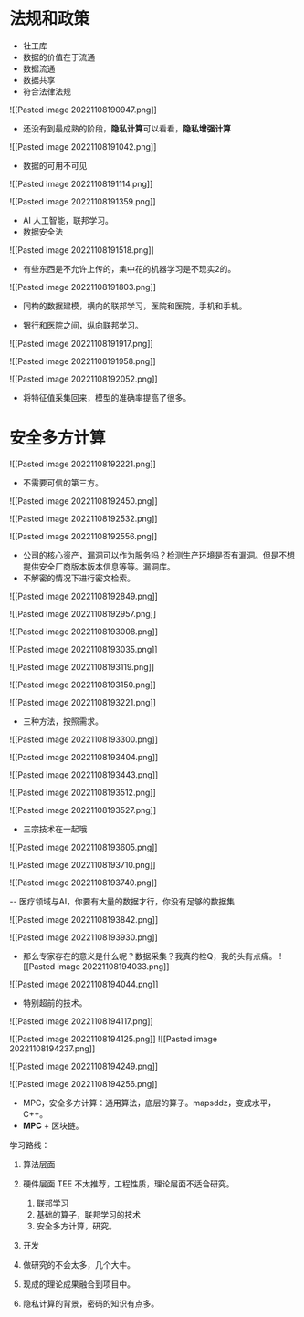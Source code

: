 # 法规和政策
- 社工库
- 数据的价值在于流通
- 数据流通
- 数据共享
- 符合法律法规

![[Pasted image 20221108190947.png]]

- 还没有到最成熟的阶段，**隐私计算**可以看看，**隐私增强计算**

![[Pasted image 20221108191042.png]]

- 数据的可用不可见

![[Pasted image 20221108191114.png]]

![[Pasted image 20221108191359.png]]

- AI 人工智能，联邦学习。
- 数据安全法

![[Pasted image 20221108191518.png]]

- 有些东西是不允许上传的，集中花的机器学习是不现实2的。

![[Pasted image 20221108191803.png]]

- 同构的数据建模，横向的联邦学习，医院和医院，手机和手机。

- 银行和医院之间，纵向联邦学习。

![[Pasted image 20221108191917.png]]

![[Pasted image 20221108191958.png]]

![[Pasted image 20221108192052.png]]

- 将特征值采集回来，模型的准确率提高了很多。

# 安全多方计算

![[Pasted image 20221108192221.png]]

- 不需要可信的第三方。

![[Pasted image 20221108192450.png]]

![[Pasted image 20221108192532.png]]

![[Pasted image 20221108192556.png]]

- 公司的核心资产，漏洞可以作为服务吗？检测生产环境是否有漏洞。但是不想提供安全厂商版本版本信息等等。漏洞库。
- 不解密的情况下进行密文检索。

![[Pasted image 20221108192849.png]]


![[Pasted image 20221108192957.png]]

![[Pasted image 20221108193008.png]]

![[Pasted image 20221108193035.png]]


![[Pasted image 20221108193119.png]]


![[Pasted image 20221108193150.png]]

![[Pasted image 20221108193221.png]]

- 三种方法，按照需求。

![[Pasted image 20221108193300.png]]

![[Pasted image 20221108193404.png]]

![[Pasted image 20221108193443.png]]

![[Pasted image 20221108193512.png]]

![[Pasted image 20221108193527.png]]

- 三宗技术在一起哦 

![[Pasted image 20221108193605.png]]

![[Pasted image 20221108193710.png]]

![[Pasted image 20221108193740.png]]

-- 医疗领域与AI，你要有大量的数据才行，你没有足够的数据集


![[Pasted image 20221108193842.png]]

![[Pasted image 20221108193930.png]]

- 那么专家存在的意义是什么呢？数据采集？我真的栓Q，我的头有点痛。
![[Pasted image 20221108194033.png]]


![[Pasted image 20221108194044.png]]

- 特别超前的技术。

![[Pasted image 20221108194117.png]]

![[Pasted image 20221108194125.png]]
![[Pasted image 20221108194237.png]]


![[Pasted image 20221108194249.png]]

![[Pasted image 20221108194256.png]]

- MPC，安全多方计算：通用算法，底层的算子。mapsddz，变成水平，C++。
- **MPC** + 区块链。

学习路线：
1. 算法层面
2. 硬件层面 TEE 不太推荐，工程性质，理论层面不适合研究。
	1. 联邦学习
	2. 基础的算子，联邦学习的技术
	3. 安全多方计算，研究。

1. 开发
2. 做研究的不会太多，几个大牛。
3. 现成的理论成果融合到项目中。
4. 隐私计算的背景，密码的知识有点多。

